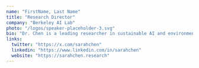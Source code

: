 ```yaml
---
name: "FirstName, Last Name"
title: "Research Director"
company: "Berkeley AI Lab"
photo: "/logos/speaker-placeholder-3.svg"
bio: "Dr. Chen is a leading researcher in sustainable AI and environmental computing. Her groundbreaking work on energy-efficient machine learning has influenced industry standards and she's passionate about making AI development more environmentally conscious."
links:
  twitter: "https://x.com/sarahchen"
  linkedin: "https://www.linkedin.com/in/sarahchen"
  website: "https://sarahchen.research"
---
```


